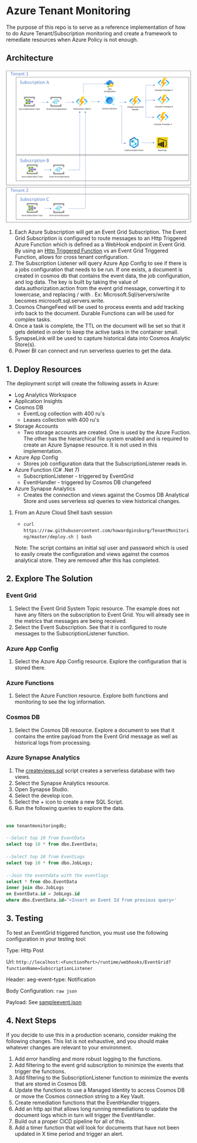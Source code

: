 # Azure Tenant Monitoring

The purpose of this repo is to serve as a reference implementation of how to do Azure Tenant/Subscription monitoring and create a framework to remediate resources when Azure Policy is not enough.

## Architecture

![Architecture](images/Tenant%20Monitoring%20Architecture.png)

1. Each Azure Subscription will get an Event Grid Subscription.  The Event Grid Subscription is configured to route messages to an Http Triggered Azure Function which is defined as a WebHook endpoint in Event Grid.  By using an [Http Triggered Function](https://learn.microsoft.com/azure/event-grid/receive-events) vs an Event Grid Triggered Function, allows for cross tenant configuration.
2. The Subscription Listener will query Azure App Config to see if there is a jobs configuration that needs to be run.  If one exists, a document is created in cosmos db that contains the event data, the job configuration, and log data.  The key is built by taking the value of data.authorization.action from the event grid message, converting it to lowercase, and replacing / with .  Ex: Microsoft.Sql/servers/write becomes microsoft.sql.servers.write.
3. Cosmos ChangeFeed will be used to process events and add tracking info back to the document.  Durable Functions can will be used for complex tasks.
4. Once a task is complete, the TTL on the document will be set so that it gets deleted in order to keep the active tasks in the container small.
5. SynapseLink will be used to capture historical data into Cosmos Analytic Store(s).
6. Power BI can connect and run serverless queries to get the data.

## 1. Deploy Resources

The deployment script will create the following assets in Azure:

- Log Analytics Workspace
- Application Insights
- Cosmos DB
  - EventLog collection with 400 ru's
  - Leases collection with 400 ru's
- Storage Accounts
  - Two storage accounts are created.  One is used by the Azure Fuction.  The other has the hierarchical file system enabled and is required to create an Azure Synapse resource.  It is not used in this implementation.
- Azure App Config
  - Stores job configuration data that the SubscriptionListener reads in.
- Azure Function (C# .Net 7)
  - SubscriptionListener - triggered by EventGrid
  - EventHandler - triggered by Cosmos DB changefeed
- Azure Synapse Analytics
  - Creates the connection and views against the Cosmos DB Analytical Store and uses serverless sql queries to view historical changes.

1. From an Azure Cloud Shell bash session

    - `curl https://raw.githubusercontent.com/howardginsburg/TenantMonitoring/master/deploy.sh | bash`

    Note: The script contains an initial sql user and password which is used to easily create the configuration and views against the cosmos analytical store.  They are removed after this has completed.

## 2. Explore The Solution

### Event Grid

1. Select the Event Grid System Topic resource.  The example does not have any filters on the subscription to Event Grid.  You will already see in the metrics that messages are being received.
2. Select the Event Subscription. See that it is configured to route messages to the SubscriptionListener function.

### Azure App Config

1. Select the Azure App Config resource.  Explore the configuration that is stored there.

### Azure Functions

1. Select the Azure Function resource.  Explore both functions and monitoring to see the log information.

### Cosmos DB

1. Select the Cosmos DB resource.  Explore a document to see that it contains the entire payload from the Event Grid message as well as historical logs from processing.

### Azure Synapse Analytics

1. The [createviews.sql](/createviews.sql) script creates a serverless database with two views.
2. Select the Synapse Analytics resource.
3. Open Synapse Studio.
4. Select the develop icon.
5. Select the + icon to create a new SQL Script.
6. Run the following queries to explore the data.

```sql

use tenantmonitoringdb;

--Select top 10 from EventData
select top 10 * from dbo.EventData;

--Select top 10 from EventLogs
select top 10 * from dbo.JobLogs;

--Join the eventdata with the eventlogs
select * from dbo.EventData
inner join dbo.JobLogs
on EventData.id = JobLogs.id
where dbo.EventData.id='<Insert an Event Id from previous query>'
```

## 3. Testing

To test an EventGrid triggered function, you must use the following configuration in your testing tool:

Type: Http Post

Url: `http://localhost:<FunctionPort>/runtime/webhooks/EventGrid?functionName=SubscriptionListener`

Header: aeg-event-type: Notification

Body Configuration: `raw json`

Payload: See [sampleevent.json](/sampleevent.json)

## 4. Next Steps

If you decide to use this in a production scenario, consider making the following changes.  This list is not exhaustive, and you should make whatever changes are relevant to your environment.

1. Add error handling and more robust logging to the functions.
2. Add filtering to the event grid subscription to minimize the events that trigger the functions.
3. Add filtering to the SubscriptionListener function to minimize the events that are stored in Cosmos DB.
4. Update the functions to use a Managed Identity to access Cosmos DB or move the Cosmos connection string to a Key Vault.
5. Create remediation functions that the EventHandler triggers.
6. Add an http api that allows long running remediations to update the document logs which in turn will trigger the EventHandler.
7. Build out a proper CICD pipeline for all of this.
8. Add a timer function that will look for documents that have not been updated in X time period and trigger an alert.